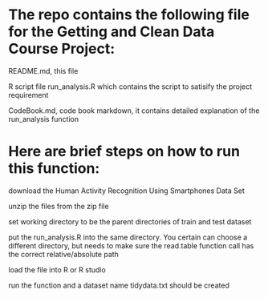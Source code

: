 
# The repo contains the following file for the Getting and Clean Data Course Project:

 README.md,  this file 

 R script file run_analysis.R which contains the script to satisify the project requirement

 CodeBook.md,  code book markdown, it contains detailed explanation of the run_analysis function

# Here are brief steps on how to run this function:

 download the Human Activity Recognition Using Smartphones Data Set 

 unzip the files from the zip file

 set working directory to be the parent directories of train and test dataset

 put the run_analysis.R into the same directory.  You certain can choose a different directory, but needs to make sure the
 read.table function call has the correct relative/absolute path

 load the file into R or R studio

 run the function and a dataset name tidydata.txt should be created 
